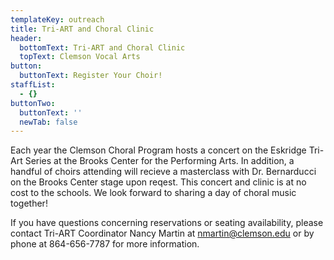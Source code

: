 ```yaml
---
templateKey: outreach
title: Tri-ART and Choral Clinic
header:
  bottomText: Tri-ART and Choral Clinic
  topText: Clemson Vocal Arts
button:
  buttonText: Register Your Choir!
staffList:
  - {}
buttonTwo:
  buttonText: ''
  newTab: false
---
```

Each year the Clemson Choral Program hosts a concert on the Eskridge Tri-Art Series at the Brooks Center for the Performing Arts. In addition, a handful of choirs attending will recieve a masterclass with Dr. Bernarducci on the Brooks Center stage upon reqest. This concert and clinic is at no cost to the schools. We look forward to sharing a day of choral music together!

If you have questions concerning reservations or seating availability, please contact Tri-ART Coordinator Nancy Martin at nmartin@clemson.edu or by phone at 864-656-7787 for more information.
